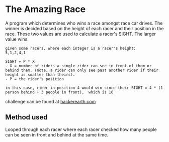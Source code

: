 # The Amazing Race

A program which determines who wins a race amongst race car drives. The winner is decided based on the height of each racer and their position in the race. These two values are used to calculate a racer's SIGHT. The larger value wins.

```
given some racers, where each integer is a racer's height:
5,1,2,4,1

SIGHT = P * X 
- X = number of riders a single rider can see in front of them or behind them. (note, a rider can only see past another rider if their height is smaller than theirs).
- P = the rider's position

in this case, rider in position 4 would win since their SIGHT = 4 * (1 person behind + 3 people in front),  which is 16
```

challenge can be found at [hackerearth.com](https://www.hackerearth.com/practice/)

## Method used
Looped through each racer where each racer checked how many people can be seen in front and behind at the same time.
